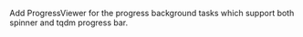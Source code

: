 Add ProgressViewer for the progress background tasks which support both spinner and tqdm progress bar.